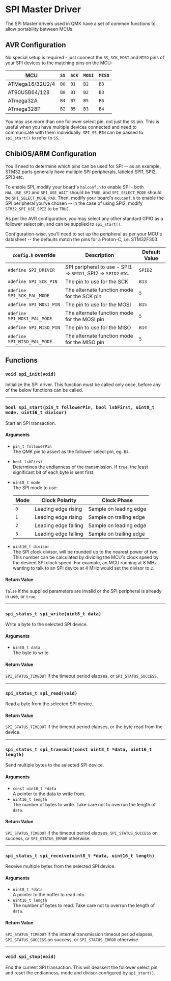 # SPI Master Driver

The SPI Master drivers used in QMK have a set of common functions to allow portability between MCUs.

## AVR Configuration

No special setup is required - just connect the `SS`, `SCK`, `MOSI` and `MISO` pins of your SPI devices to the matching pins on the MCU:

|MCU            |`SS`|`SCK`|`MOSI`|`MISO`|
|---------------|----|-----|------|------|
|ATMega16/32U2/4|`B0`|`B1` |`B2`  |`B3`  |
|AT90USB64/128  |`B0`|`B1` |`B2`  |`B3`  |
|ATmega32A      |`B4`|`B7` |`B5`  |`B6`  |
|ATmega328P     |`B2`|`B5` |`B3`  |`B4`  |

You may use more than one follower select pin, not just the `SS` pin. This is useful when you have multiple devices connected and need to communicate with them individually.
`SPI_SS_PIN` can be passed to `spi_start()` to refer to `SS`.

## ChibiOS/ARM Configuration

You'll need to determine which pins can be used for SPI -- as an example, STM32 parts generally have multiple SPI peripherals, labeled SPI1, SPI2, SPI3 etc.

To enable SPI, modify your board's `halconf.h` to enable SPI - both `HAL_USE_SPI` and `SPI_USE_WAIT` should be `TRUE`, and `SPI_SELECT_MODE` should be `SPI_SELECT_MODE_PAD`.
Then, modify your board's `mcuconf.h` to enable the SPI peripheral you've chosen -- in the case of using SPI2, modify `STM32_SPI_USE_SPI2` to be `TRUE`.

As per the AVR configuration, you may select any other standard GPIO as a follower select pin, and can be supplied to `spi_start()`.

Configuration-wise, you'll need to set up the peripheral as per your MCU's datasheet -- the defaults match the pins for a Proton-C, i.e. STM32F303.

`config.h` override         | Description                                                   | Default Value
----------------------------|---------------------------------------------------------------|--------------
`#define SPI_DRIVER`        | SPI peripheral to use - SPI1 => `SPID1`, SPI2 => `SPID2` etc. | `SPID2`
`#define SPI_SCK_PIN`       | The pin to use for the SCK                                    | `B13`
`#define SPI_SCK_PAL_MODE`  | The alternate function mode for the SCK pin                   | `5`
`#define SPI_MOSI_PIN`      | The pin to use for the MOSI                                   | `B15`
`#define SPI_MOSI_PAL_MODE` | The alternate function mode for the MOSI pin                  | `5`
`#define SPI_MISO_PIN`      | The pin to use for the MISO                                   | `B14`
`#define SPI_MISO_PAL_MODE` | The alternate function mode for the MISO pin                  | `5`

## Functions

### `void spi_init(void)`

Initialize the SPI driver. This function must be called only once, before any of the below functions can be called.

---

### `bool spi_start(pin_t followerPin, bool lsbFirst, uint8_t mode, uint16_t divisor)`

Start an SPI transaction.

#### Arguments

 - `pin_t followerPin`  
   The QMK pin to assert as the follower select pin, eg. `B4`.
 - `bool lsbFirst`  
   Determines the endianness of the transmission. If `true`, the least significant bit of each byte is sent first.
 - `uint8_t mode`  
   The SPI mode to use:

   |Mode|Clock Polarity      |Clock Phase            |
   |----|--------------------|-----------------------|
   |`0` |Leading edge rising |Sample on leading edge |
   |`1` |Leading edge rising |Sample on trailing edge|
   |`2` |Leading edge falling|Sample on leading edge |
   |`3` |Leading edge falling|Sample on trailing edge|

 - `uint16_t divisor`  
   The SPI clock divisor, will be rounded up to the nearest power of two. This number can be calculated by dividing the MCU's clock speed by the desired SPI clock speed. For example, an MCU running at 8 MHz wanting to talk to an SPI device at 4 MHz would set the divisor to `2`.

#### Return Value

`false` if the supplied parameters are invalid or the SPI peripheral is already in use, or `true`.

---

### `spi_status_t spi_write(uint8_t data)`

Write a byte to the selected SPI device.

#### Arguments

 - `uint8_t data`  
   The byte to write.

#### Return Value

`SPI_STATUS_TIMEOUT` if the timeout period elapses, or `SPI_STATUS_SUCCESS`.

---

### `spi_status_t spi_read(void)`

Read a byte from the selected SPI device.

#### Return Value

`SPI_STATUS_TIMEOUT` if the timeout period elapses, or the byte read from the device.

---

### `spi_status_t spi_transmit(const uint8_t *data, uint16_t length)`

Send multiple bytes to the selected SPI device.

#### Arguments

 - `const uint8_t *data`  
   A pointer to the data to write from.
 - `uint16_t length`  
   The number of bytes to write. Take care not to overrun the length of `data`.

#### Return Value

`SPI_STATUS_TIMEOUT` if the timeout period elapses, `SPI_STATUS_SUCCESS` on success, or `SPI_STATUS_ERROR` otherwise.

---

### `spi_status_t spi_receive(uint8_t *data, uint16_t length)`

Receive multiple bytes from the selected SPI device.

#### Arguments

 - `uint8_t *data`  
   A pointer to the buffer to read into.
 - `uint16_t length`  
   The number of bytes to read. Take care not to overrun the length of `data`.

#### Return Value

`SPI_STATUS_TIMEOUT` if the internal transmission timeout period elapses, `SPI_STATUS_SUCCESS` on success, or `SPI_STATUS_ERROR` otherwise.

---

### `void spi_stop(void)`

End the current SPI transaction. This will deassert the follower select pin and reset the endianness, mode and divisor configured by `spi_start()`.

